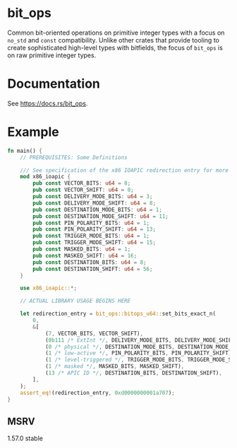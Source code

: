 # bit_ops

Common bit-oriented operations on primitive integer types with a focus on
`no_std` and `const` compatibility. Unlike other crates that provide tooling to
create sophisticated high-level types with bitfields, the focus of `bit_ops` is
on raw primitive integer types.

# Documentation

See <https://docs.rs/bit_ops>.

# Example

<!-- copied from lib.rs -->
```rust
fn main() {
    // PREREQUISITES: Some Definitions

    /// See specification of the x86 IOAPIC redirection entry for more details.
    mod x86_ioapic {
        pub const VECTOR_BITS: u64 = 8;
        pub const VECTOR_SHIFT: u64 = 0;
        pub const DELIVERY_MODE_BITS: u64 = 3;
        pub const DELIVERY_MODE_SHIFT: u64 = 8;
        pub const DESTINATION_MODE_BITS: u64 = 1;
        pub const DESTINATION_MODE_SHIFT: u64 = 11;
        pub const PIN_POLARITY_BITS: u64 = 1;
        pub const PIN_POLARITY_SHIFT: u64 = 13;
        pub const TRIGGER_MODE_BITS: u64 = 1;
        pub const TRIGGER_MODE_SHIFT: u64 = 15;
        pub const MASKED_BITS: u64 = 1;
        pub const MASKED_SHIFT: u64 = 16;
        pub const DESTINATION_BITS: u64 = 8;
        pub const DESTINATION_SHIFT: u64 = 56;
    }

    use x86_ioapic::*;

    // ACTUAL LIBRARY USAGE BEGINS HERE

    let redirection_entry = bit_ops::bitops_u64::set_bits_exact_n(
        0,
        &[
            (7, VECTOR_BITS, VECTOR_SHIFT),
            (0b111 /* ExtInt */, DELIVERY_MODE_BITS, DELIVERY_MODE_SHIFT),
            (0 /* physical */, DESTINATION_MODE_BITS, DESTINATION_MODE_SHIFT),
            (1 /* low-active */, PIN_POLARITY_BITS, PIN_POLARITY_SHIFT),
            (1 /* level-triggered */, TRIGGER_MODE_BITS, TRIGGER_MODE_SHIFT),
            (1 /* masked */, MASKED_BITS, MASKED_SHIFT),
            (13 /* APIC ID */, DESTINATION_BITS, DESTINATION_SHIFT),
        ],
    );
    assert_eq!(redirection_entry, 0xd0000000001a707);
}
```

## MSRV

1.57.0 stable
